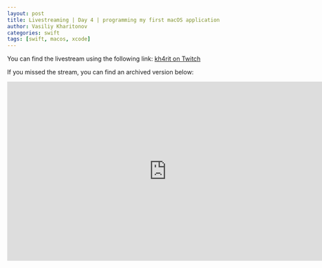 ```yaml
---
layout: post
title: Livestreaming | Day 4 | programming my first macOS application
author: Vasiliy Kharitonov
categories: swift
tags: [swift, macos, xcode]
---
```


You can find the livestream using the following link: [kh4rit on Twitch](https://www.twitch.tv/kh4rit)

If you missed the stream, you can find an archived version below:

<iframe width="740" height="416" src="https://www.youtube.com/embed/KPTNxSG4iQI" frameborder="0" allow="accelerometer; autoplay; encrypted-media; gyroscope; picture-in-picture" allowfullscreen></iframe>
